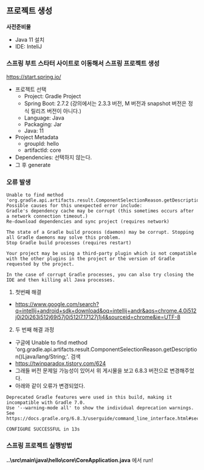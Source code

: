## 프로젝트 생성
**사전준비물**
- Java 11 설치
- IDE: InteliJ

### 스프링 부트 스타터 사이트로 이동해서 스프링 프로젝트 생성
https://start.spring.io/

- 프로젝트 선택
  - Project: Gradle Project
  - Spring Boot: 2.7.2 (강의에서는 2.3.3 버전, M 버전과 snapshot 버전은 정식 릴리즈 버전이 아니다.)
  - Language: Java
  - Packaging: Jar
  - Java: 11
- Project Metadata
  - groupId: hello
  - artifactId: core
- Dependencies: 선택하지 않는다.
- 그 후 generate

### 오류 발생
```
Unable to find method 'org.gradle.api.artifacts.result.ComponentSelectionReason.getDescription()Ljava/lang/String;'.
Possible causes for this unexpected error include:
Gradle's dependency cache may be corrupt (this sometimes occurs after a network connection timeout.)
Re-download dependencies and sync project (requires network)

The state of a Gradle build process (daemon) may be corrupt. Stopping all Gradle daemons may solve this problem.
Stop Gradle build processes (requires restart)

Your project may be using a third-party plugin which is not compatible with the other plugins in the project or the version of Gradle requested by the project.

In the case of corrupt Gradle processes, you can also try closing the IDE and then killing all Java processes.
```
1. 첫번째 해결
- https://www.google.com/search?q=intellij+android+sdk+download&oq=intellij+andr&aqs=chrome.4.0i512j0i20i263i512j69i57j0i512l7.17127j1j4&sourceid=chrome&ie=UTF-8

2. 두 번째 해결 과정
- 구글에 Unable to find method 'org.gradle.api.artifacts.result.ComponentSelectionReason.getDescription()Ljava/lang/String;'. 검색
- https://twinparadox.tistory.com/624
- 그래들 버전 문제일 가능성이 있어서 위 게시물을 보고 6.8.3 버전으로 변경해주었다.
- 아래와 같이 오류가 변경되었다.
```
Deprecated Gradle features were used in this build, making it incompatible with Gradle 7.0.
Use '--warning-mode all' to show the individual deprecation warnings.
See https://docs.gradle.org/6.8.3/userguide/command_line_interface.html#sec:command_line_warnings

CONFIGURE SUCCESSFUL in 13s
```

### 스프링 프로젝트 실행방법
**..\src\main\java\hello\core\CoreApplication.java** 에서 run!